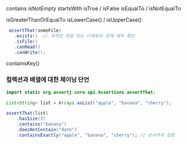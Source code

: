 
contains 
isNotEmpty
startsWith
isTrue / isFalse
isEqualTo / isNotEqualTo

isGreaterThanOrEqualTo
isLowerCase() / isUpperCase()

``` java
 assertThat(someFile)
   .exists()  // 주어진 파일 또는 디렉토리 존재 여부 확인 
   .isFile()
   .canRead() 
   .canWrite();
```



containsKey()


### 컬렉션과 배열에 대한 체이닝 단언
```java
import static org.assertj.core.api.Assertions.assertThat;

List<String> list = Arrays.asList("apple", "banana", "cherry");

assertThat(list)
    .hasSize(3)
    .contains("banana")
    .doesNotContain("date")
    .containsExactly("apple", "banana", "cherry"); // 순서까지 검증
```

